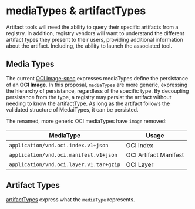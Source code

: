 # mediaTypes & artifactTypes

Artifact tools will need the ability to query their specific artifacts from a registry. In addition, registry vendors will want to understand the different artifact types they present to their users, providing additional information about the artifact. Including, the ability to launch the associated tool.


## Media Types

The current [OCI image-spec](https://github.com/opencontainers/image-spec/) expresses mediaTypes define the persistance of an **OCI Image**. In this proposal, `mediaTypes` are more generic, expressing the hierarchy of persistance, regardless of the specific type. By decoupling persistance from the type, a registry may persist the artifact without needing to know the artifactType. As long as the artifact follows the validated structure of MedaiTypes, it can be persisted. 

The renamed, more generic OCI mediaTypes have `image` removed:

| MediaType | Usage |
|-|-|
|`application/vnd.oci.index.v1+json` | OCI Index |
|`application/vnd.oci.manifest.v1+json` | OCI Artifact Manifest |
|`application/vnd.oci.layer.v1.tar+gzip` | OCI Layer |

## Artifact Types
[artifactTypes](./artifactTypes.md) express what the `mediaType` represents.
